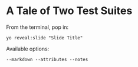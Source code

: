 
# A Tale of Two Test Suites

From the terminal, pop in:

  ```yo reveal:slide "Slide Title"```

Available options:

 ```--markdown --attributes --notes```
